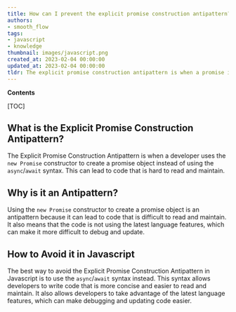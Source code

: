 ```yaml
---
title: How can I prevent the explicit promise construction antipattern?
authors:
- smooth_flow
tags:
- javascript
- knowledge
thumbnail: images/javascript.png
created_at: 2023-02-04 00:00:00
updated_at: 2023-02-04 00:00:00
tldr: The explicit promise construction antipattern is when a promise is created and immediately resolved or rejected, which can lead to unexpected behavior; it is best avoided by using the Promise constructor only when necessary.
---
```


**Contents**

[TOC]

## What is the Explicit Promise Construction Antipattern?
The Explicit Promise Construction Antipattern is when a developer uses the `new Promise` constructor to create a promise object instead of using the `async`/`await` syntax. This can lead to code that is hard to read and maintain.

## Why is it an Antipattern?
Using the `new Promise` constructor to create a promise object is an antipattern because it can lead to code that is difficult to read and maintain. It also means that the code is not using the latest language features, which can make it more difficult to debug and update.

## How to Avoid it in Javascript
The best way to avoid the Explicit Promise Construction Antipattern in Javascript is to use the `async`/`await` syntax instead. This syntax allows developers to write code that is more concise and easier to read and maintain. It also allows developers to take advantage of the latest language features, which can make debugging and updating code easier.
